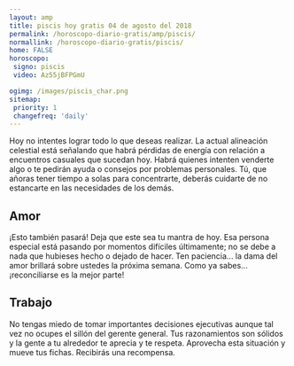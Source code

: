 ```yaml
---
layout: amp
title: piscis hoy gratis 04 de agosto del 2018 
permalink: /horoscopo-diario-gratis/amp/piscis/
normallink: /horoscopo-diario-gratis/piscis/
home: FALSE
horoscopo:
 signo: piscis
 video: Az55jBFPGmU

ogimg: /images/piscis_char.png
sitemap:
 priority: 1
 changefreq: 'daily'
---
```



Hoy no intentes lograr todo lo que deseas realizar. La actual alineación celestial está señalando que habrá pérdidas de energía con relación a encuentros casuales que sucedan hoy. Habrá quienes intenten venderte algo o te pedirán ayuda o consejos por problemas personales. Tú, que añoras tener tiempo a solas para concentrarte, deberás cuidarte de no estancarte en las necesidades de los demás.

## Amor

¡Esto también pasará! Deja que este sea tu mantra de hoy. Esa persona especial está pasando por momentos difíciles últimamente; no se debe a nada que hubieses hecho o dejado de hacer. Ten paciencia... la dama del amor brillará sobre ustedes la próxima semana. Como ya sabes... ¡reconciliarse es la mejor parte!

## Trabajo

No tengas miedo de tomar importantes decisiones ejecutivas aunque tal vez no ocupes el sillón del gerente general. Tus razonamientos son sólidos y la gente a tu alrededor te aprecia y te respeta. Aprovecha esta situación y mueve tus fichas. Recibirás una recompensa.